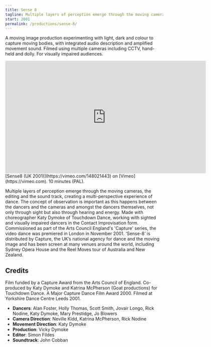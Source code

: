 ```yaml
---
title: Sense 8
tagline: Multiple layers of perception emerge through the moving cameras, the editing and the sound track, creating a multi-perspective experience of dance.
start: 2001
permalink: /productions/sense-8/
---
```


A moving image production experimenting with light, dark and colour to capture moving bodies, with integrated audio description and amplified movement sound. Filmed using multiple cameras including CCTV, hand-held and dolly. For visually impaired audiences.

<iframe src="https://player.vimeo.com/video/148021443" width="640" height="360" frameborder="0" webkitallowfullscreen mozallowfullscreen allowfullscreen></iframe>
[Sense8 (UK 2001)](https://vimeo.com/148021443) on [Vimeo](https://vimeo.com). 10 minutes (PAL).

Multiple layers of perception emerge through the moving cameras, the editing and the sound track, creating a multi-perspective experience of dance. The concept of observation is important as this happens between the dancers and the cameras and amongst the dancers themselves, not only through sight but also through hearing and energy. Made with choreographer Katy Dymoke of Touchdown Dance, working with sighted and visually impaired dancers in the Contact Improvisation form. Commissioned as part of the Arts Council England's 'Capture' series, the video dance was premiered in London in November 2001. ‘Sense-8’ is distributed by Capture, the UK’s national agency for dance and the moving image and has been screen at many venues around the world, including Sydney Opera House and the Reel Moves tour of Australia and New Zealand.

## Credits

Film funded by a Capture Award from the Arts Council of England. Co-produced by Katy Dymoke and Katrina McPherson (Goat productions) for Touchdown Dance. A Major Capture Dance Film Award 2000. Filmed at Yorkshire Dance Centre Leeds 2001.

 * **Dancers**: Alan Foster, Holly Thomas, Scott Smith, Jovair Longo, Rick Nodine, Katy Dymoke, Mary Prestidge, Jo Blowers
 * **Camera Direction**: Neville Kidd, Katrina McPherson, Rick Nodine
 * **Movement Direction**: Katy Dymoke
 * **Production**: Vicky Dymoke
 * **Editor**: Simon Fildes
 * **Soundtrack**: John Cobban
